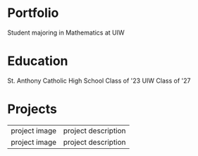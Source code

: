 # Portfolio
Student majoring in Mathematics at UIW


# Education
St. Anthony Catholic High School Class of '23
UIW Class of '27


<h1> Projects</h1>
<table> 
  <tr>
    <td> project image </td> <td> project description</td>
  </tr> 
  
  <tr>
    <td> project image </td> <td> project description</td>
  </tr>  
  
</table>
